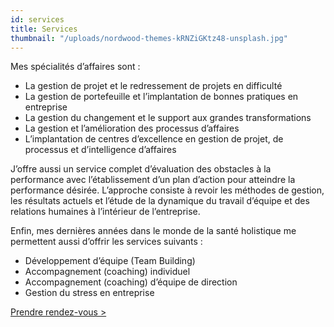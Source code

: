 ```yaml
---
id: services
title: Services
thumbnail: "/uploads/nordwood-themes-kRNZiGKtz48-unsplash.jpg"
---
```


Mes spécialités d’affaires sont :

- La gestion de projet et le redressement de projets en difficulté
- La gestion de portefeuille et l’implantation de bonnes pratiques en entreprise
- La gestion du changement et le support aux grandes transformations
- La gestion et l’amélioration des processus d’affaires
- L’implantation de centres d’excellence en gestion de projet, de processus et d’intelligence d’affaires

J’offre aussi un service complet d’évaluation des obstacles à la performance avec l’établissement d’un plan d’action pour atteindre la performance désirée. L’approche consiste à revoir les méthodes de gestion, les résultats actuels et l’étude de la dynamique du travail d’équipe et des relations humaines à l’intérieur de l’entreprise.

Enfin, mes dernières années dans le monde de la santé holistique me permettent aussi d’offrir les services suivants :

- Développement d’équipe (Team Building)
- Accompagnement (coaching) individuel
- Accompagnement (coaching) d’équipe de direction
- Gestion du stress en entreprise

[Prendre rendez-vous >](/contact)
